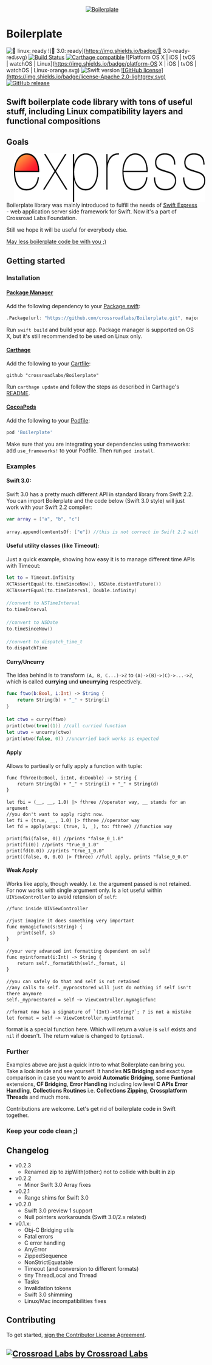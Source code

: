 [<p align="center"><img alt="Boilerplate" src="http://cdn.movieweb.com/img.news/NEnBKLdGEGLarq_1_1.jpg"></p>](#boilerplate)

# Boilerplate

![🐧 linux: ready](https://img.shields.io/badge/%F0%9F%90%A7%20linux-ready-red.svg)
![🐤 3.0: ready](https://img.shields.io/badge/🐤 3.0-ready-red.svg)
[![Build Status](https://travis-ci.org/crossroadlabs/Boilerplate.svg?branch=master)](https://travis-ci.org/crossroadlabs/Boilerplate)
[![Carthage compatible](https://img.shields.io/badge/Carthage-compatible-4BC51D.svg?style=flat)](https://github.com/Carthage/Carthage)
![Platform OS X | iOS | tvOS | watchOS | Linux](https://img.shields.io/badge/platform-OS X | iOS | tvOS | watchOS | Linux-orange.svg)
![Swift version](https://img.shields.io/badge/Swift-3.0-blue.svg)
[![GitHub license](https://img.shields.io/badge/license-Apache 2.0-lightgrey.svg)](https://raw.githubusercontent.com/crossroadlabs/Regex/master/LICENSE)
[![GitHub release](https://img.shields.io/github/release/crossroadlabs/Boilerplate.svg)](https://github.com/crossroadlabs/Boilerplate/releases)

## Swift boilerplate code library with tons of useful stuff, including Linux compatibility layers and functional compositions

## Goals

[<img align="left" src="https://raw.githubusercontent.com/crossroadlabs/Express/master/logo-full.png" hspace="20" height=128>](https://github.com/crossroadlabs/Express) Boilerplate library was mainly introduced to fulfill the needs of [Swift Express](https://github.com/crossroadlabs/Express) - web application server side framework for Swift. Now it's a part of Crossroad Labs Foundation.

Still we hope it will be useful for everybody else.

[May less boilerplate code be with you ;)](#examples)

## Getting started

### Installation

#### [Package Manager](https://swift.org/package-manager/)

Add the following dependency to your [Package.swift](https://github.com/apple/swift-package-manager/blob/master/Documentation/Package.swift.md):

```swift
.Package(url: "https://github.com/crossroadlabs/Boilerplate.git", majorVersion: 0)
```

Run ```swift build``` and build your app. Package manager is supported on OS X, but it's still recommended to be used on Linux only.

#### [Carthage](https://github.com/Carthage/Carthage)
Add the following to your [Cartfile](https://github.com/Carthage/Carthage/blob/master/Documentation/Artifacts.md#cartfile):

```
github "crossroadlabs/Boilerplate"
```

Run `carthage update` and follow the steps as described in Carthage's [README](https://github.com/Carthage/Carthage#adding-frameworks-to-an-application).

#### [CocoaPods](http://cocoapods.org/)
Add the following to your [Podfile](http://guides.cocoapods.org/using/the-podfile.html):

```rb
pod 'Boilerplate'
```

Make sure that you are integrating your dependencies using frameworks: add `use_frameworks!` to your Podfile. Then run `pod install`.

### Examples

#### Swift 3.0:

Swift 3.0 has a pretty much different API in standard library from Swift 2.2. You can import Boilerplate and the code below (Swift 3.0 style) will just work with your Swift 2.2 compiler:

```swift
var array = ["a", "b", "c"]
        
array.append(contentsOf: ["e"]) //this is not correct in Swift 2.2 without Boilerplate
```

#### Useful utility classes (like Timeout):

Just a quick example, showing how easy it is to manage different time APIs with Timeout:

```swift
let to = Timeout.Infinity
XCTAssertEqual(to.timeSinceNow(), NSDate.distantFuture())
XCTAssertEqual(to.timeInterval, Double.infinity)

//convert to NSTimeInterval
to.timeInterval

//convert to NSDate
to.timeSinceNow()

//convert to dispatch_time_t
to.dispatchTime
```

#### Curry/Uncurry

The idea behind is to transform `(A, B, C...)->Z` to `(A)->(B)->(C)->...->Z`, which is called __currying__ und __uncurrying__ respectively.

```swift
func ftwo(b:Bool, i:Int) -> String {
    return String(b) + "_" + String(i)
}

let ctwo = curry(ftwo)
print(ctwo(true)(1)) //call curried function
let utwo = uncurry(ctwo)
print(utwo(false, 0)) //uncurried back works as expected
```

#### Apply

Allows to partieally or fully apply a function with tuple:

```
func fthree(b:Bool, i:Int, d:Double) -> String {
    return String(b) + "_" + String(i) + "_" + String(d)
}

let fbi = (__, __, 1.0) |> fthree //operator way, __ stands for an argument
//you don't want to apply right now.
let fi = (true, __, 1.0) |> fthree //operator way
let fd = apply(args: (true, 1, _), to: fthree) //function way

print(fbi(false, 0)) //prints "false_0_1.0"
print(fi(0)) //prints "true_0_1.0"
print(fd(0.0)) //prints "true_1_0.0"
print((false, 0, 0.0) |> fthree) //full apply, prints "false_0_0.0"
```

#### Weak Apply

Works like apply, though weakly. I.e. the argument passed is not retained. For now works with single argument only. Is a lot useful within `UIViewController` to avoid retension of `self`:

```
//func inside UIViewController

//just imagine it does something very important
func mymagicfunc(s:String) {
	print(self, s)
}

//your very advanced int formatting dependent on self
func myintformat(i:Int) -> String {
	return self._formatWith(self._format, i)
}

//you can safely do that and self is not retained
//any calls to self._myprocstored will just do nothing if self isn't there anymore
self._myprocstored = self ~> ViewController.mymagicfunc

//format now has a signature of `(Int)->String?`; ? is not a mistake
let format = self ~> ViewController.myintformat

```

format is a special function here. Which will return a value is `self` exists and `nil` if doesn't. The return value is changed to `Optional`.

### Further

Examples above are just a quick intro to what Boilerplate can bring you. Take a look inside and see yourself. It handles __NS Bridging__ and exact type comparison in case you want to avoid __Automatic Bridging__, some __Funtional__ extensions, __CF Bridging__, __Error Handling__ including low level __C APIs Error Handling__, __Collections Routines__ i.e. __Collections Zipping__, __Crossplatform Threads__ and much more.

Contributions are welcome. Let's get rid of boilerplate code in Swift together.

### Keep your code clean ;)

## Changelog

* v0.2.3
	* Renamed zip to zipWith(other:) not to collide with built in zip
* v0.2.2
	* Minor Swift 3.0 Array fixes
* v0.2.1
	* Range shims for Swift 3.0
* v0.2.0
	* Swift 3.0 preview 1 support
	* Null pointers workarounds (Swift 3.0/2.x related)
* v0.1.x:
	* Obj-C Bridging utils
	* Fatal errors
	* C error handling
	* AnyError
	* ZippedSequence
	* NonStrictEquatable
	* Timeout (and conversion to different formats)
	* tiny ThreadLocal and Thread
	* Tasks
	* Invalidation tokens
	* Swift 3.0 shimming
	* Linux/Mac incompatibilities fixes

## Contributing

To get started, <a href="https://www.clahub.com/agreements/crossroadlabs/Boilerplate">sign the Contributor License Agreement</a>.

## [![Crossroad Labs](http://i.imgur.com/iRlxgOL.png?1) by Crossroad Labs](http://www.crossroadlabs.xyz/)